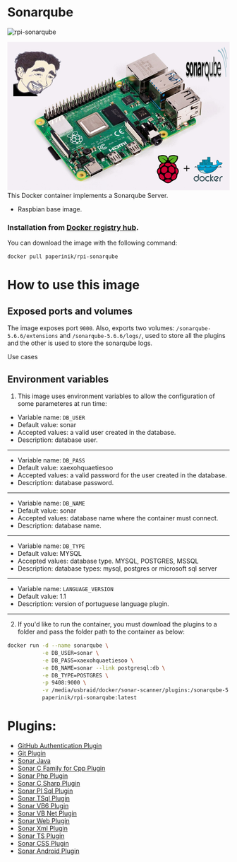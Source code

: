 # Sonarqube

![rpi-sonarqube](https://img.shields.io/docker/pulls/paperinik/rpi-sonarqube)

![Raspberry Pi 4](files/raspberry.png)
This Docker container implements a Sonarqube Server.

 * Raspbian base image.
 
### Installation from [Docker registry hub](https://registry.hub.docker.com/u/paperinik/rpi-sonarqube/).

You can download the image with the following command:

```bash
docker pull paperinik/rpi-sonarqube
```

# How to use this image

Exposed ports and volumes
----

The image exposes port `9000`. Also, exports two volumes: `/sonarqube-5.6.6/extensions` and `/sonarqube-5.6.6/logs/`, used to store all the plugins and the other is used to store the sonarqube logs.

Use cases

Environment variables
----

1) This image uses environment variables to allow the configuration of some parameteres at run time:

* Variable name: `DB_USER`
* Default value: sonar
* Accepted values: a valid user created in the database.
* Description: database user.
----

* Variable name: `DB_PASS`
* Default value: xaexohquaetiesoo
* Accepted values: a valid password for the user created in the database.
* Description: database password.
----

* Variable name: `DB_NAME`
* Default value: sonar
* Accepted values: database name where the container must connect.
* Description: database name.
----

* Variable name: `DB_TYPE`
* Default value: MYSQL
* Accepted values: database type. MYSQL, POSTGRES, MSSQL
* Description: database types: mysql, postgres or microsoft sql server
----

* Variable name: `LANGUAGE_VERSION`
* Default value: 1.1
* Description: version of portuguese language plugin.
----


2) If you'd like to run the container, you must download the plugins to a folder and pass the folder path to the container as below:

```bash
docker run -d --name sonarqube \
           -e DB_USER=sonar \
           -e DB_PASS=xaexohquaetiesoo \
           -e DB_NAME=sonar --link postgresql:db \
           -e DB_TYPE=POSTGRES \
           -p 9408:9000 \
           -v /media/usbraid/docker/sonar-scanner/plugins:/sonarqube-5.6.6/extensions/plugins \
           paperinik/rpi-sonarqube:latest

```

# Plugins:
* [GitHub Authentication Plugin](https://docs.sonarqube.org/display/PLUG/GitHub+Authentication+Plugin)
* [Git Plugin](https://docs.sonarqube.org/display/PLUG/Git+Plugin)
* [Sonar Java](https://docs.sonarqube.org/display/PLUG/SonarJava)
* [Sonar C Family for Cpp Plugin](https://www.sonarsource.com/products/codeanalyzers/sonarcfamilyforcpp.html)
* [Sonar Php Plugin](https://www.sonarsource.com/products/codeanalyzers/sonarphp.html)
* [Sonar C Sharp Plugin](https://www.sonarsource.com/products/codeanalyzers/sonarcsharp.html)
* [Sonar Pl Sql Plugin](https://www.sonarsource.com/products/codeanalyzers/sonarplsql.html)
* [Sonar TSql Plugin](https://www.sonarsource.com/products/codeanalyzers/sonartsql.html)
* [Sonar VB6 Plugin](https://www.sonarsource.com/products/codeanalyzers/sonarvb6.html)
* [Sonar VB Net Plugin](https://www.sonarsource.com/products/codeanalyzers/sonarvbnet.html)
* [Sonar Web Plugin](https://www.sonarsource.com/products/codeanalyzers/sonarweb.html)
* [Sonar Xml Plugin](https://www.sonarsource.com/products/codeanalyzers/sonarxml.html)
* [Sonar TS Plugin](https://www.sonarsource.com/products/codeanalyzers/sonarts.html)
* [Sonar CSS Plugin](https://github.com/kalidasya/sonar-css-plugin)
* [Sonar Android Plugin](https://github.com/ofields/sonar-android)
